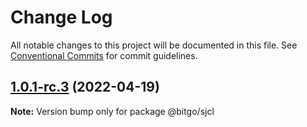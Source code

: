 # Change Log

All notable changes to this project will be documented in this file.
See [Conventional Commits](https://conventionalcommits.org) for commit guidelines.

## [1.0.1-rc.3](https://github.com/BitGo/BitGoJS/compare/@bitgo/sjcl@1.0.1-rc.2...@bitgo/sjcl@1.0.1-rc.3) (2022-04-19)

**Note:** Version bump only for package @bitgo/sjcl

